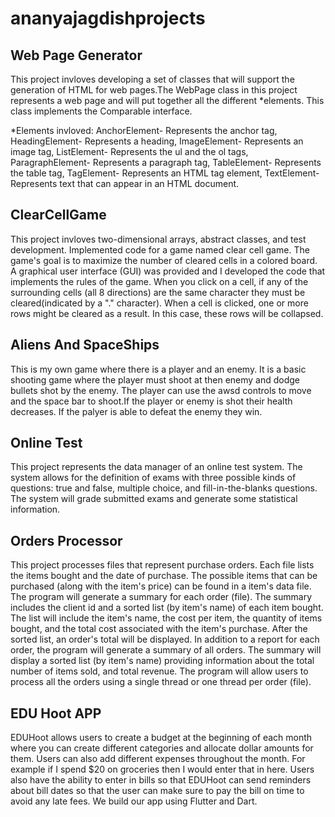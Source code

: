 # ananyajagdishprojects

## Web Page Generator
This project invloves developing a set of classes that will support the generation of HTML for web pages.The WebPage class in this project represents a web page and will put together all the different *elements.  This class implements the Comparable interface. 

*Elements invloved: 
AnchorElement- Represents the anchor tag, HeadingElement- Represents a heading, ImageElement- Represents an image tag, ListElement- Represents the ul and the ol tags, ParagraphElement- Represents a paragraph tag, TableElement- Represents the table tag, TagElement- Represents an HTML tag element, TextElement- Represents text that can appear in an HTML document.

## ClearCellGame
This project invloves two-dimensional arrays, abstract classes, and test development. Implemented code for a game named clear cell game. The game's goal is to maximize the number of cleared cells in a colored board. A graphical user interface (GUI) was provided and I developed the code that implements the rules of the game. When you click on a cell, if any of the surrounding cells (all 8 directions) are the same character they must be cleared(indicated by a "." character). When a cell is clicked, one or more rows might be cleared as a result. In this case, these rows will be collapsed.

## Aliens And SpaceShips
This is my own game where there is a player and an enemy. It is a basic shooting game where the player must shoot at then enemy and dodge bullets shot by the enemy. The player can use the awsd controls to move and the space bar to shoot.If the player or enemy is shot their health decreases. If the palyer is able to defeat the enemy they win.

## Online Test
This project represents the data manager of an online test system. The system allows for the definition of exams with three possible kinds of questions: true and false, multiple choice, and fill-in-the-blanks questions. The system will grade submitted exams and generate some statistical information.

## Orders Processor
This project processes files that represent purchase orders. Each file lists the items bought and the date of purchase. The possible items that can be purchased (along with the item's price) can be found in a item's data file. The program will generate a summary for each order (file). The summary includes the client id and a sorted list (by item's name) of each item bought. The list will include the item's name, the cost per item, the quantity of items bought, and the total cost associated with the item's purchase. After the sorted list, an order's total will be displayed. In addition to a report for each order, the program will generate a summary of all orders. The summary will display a sorted list (by item's name) providing information about the total number of items sold, and total revenue. The program will allow users to process all the orders using a single thread or one thread per order (file).

## EDU Hoot APP
EDUHoot allows users to create a budget at the beginning of each month where you can create different categories and allocate dollar amounts for them. Users can also add different expenses throughout the month. For example if I spend $20 on groceries then I would enter that in here. Users also have the ability to enter in bills so that EDUHoot can send reminders about bill dates so that the user can make sure to pay the bill on time to avoid any late fees. We build our app using Flutter and Dart.
